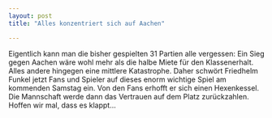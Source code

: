 ```yaml
---
layout: post
title: "Alles konzentriert sich auf Aachen"

---
```


Eigentlich kann man die bisher gespielten 31 Partien alle vergessen: Ein Sieg gegen Aachen wäre wohl mehr als die halbe Miete für den Klassenerhalt. Alles andere hingegen eine mittlere Katastrophe. Daher schwört Friedhelm Funkel jetzt Fans und Spieler auf dieses enorm wichtige Spiel am kommenden Samstag ein. Von den Fans erhofft er sich einen Hexenkessel. Die Mannschaft werde dann das Vertrauen auf dem Platz zurückzahlen. Hoffen wir mal, dass es klappt...


